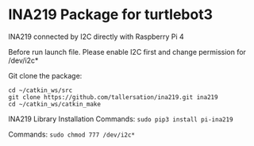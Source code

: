 # INA219 Package for turtlebot3 

INA219 connected by I2C directly with Raspberry Pi 4

Before run launch file. Please enable I2C first and change permission for /dev/i2c*


Git clone the package:
```
cd ~/catkin_ws/src
git clone https://github.com/tallersation/ina219.git ina219   
cd ~/catkin_ws/catkin_make
```


INA219 Library Installation Commands:
```sudo pip3 install pi-ina219```


Commands:
```sudo chmod 777 /dev/i2c*```
